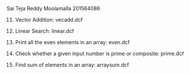 Sai Teja Reddy Moolamalla
201564086


11) Vector Addition: vecadd.dcf

12) Linear Search: linear.dcf

13) Print all the even elements in an array: even.dcf

14) Check whether a given input number is prime or composite: prime.dcf

0) Find sum of elements in an array:  arraysum.dcf
